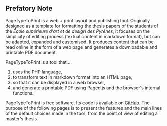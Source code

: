 ## Prefatory Note


PageTypeToPrint is a web + print layout and publishing tool. Originally designed as a template for formatting the thesis papers of the students of the _École supérieure d'art et de design des Pyrénes_, it focuses on the simplicity of editing process (textual content in markdown format), but can be adapted, expanded and customised. It produces content that can be read online in the form of a web page and generates a downloadable and printable PDF document. 

PageTypeToPrint is a tool that...

1. uses the PHP language,
2. to transform text in markdown format into an HTML page,
3. so that it can be displayed in a web browser,
4. and generate a printable PDF using Paged.js and the browser's internal functions.

PageTypeToPrint is free software. Its code is available on [GitHub](https://github.com/esadpyrenees/PageTypeToPrint). The purpose of the following pages is to present the features and the main lines of the default choices made in the tool, from the point of view of editing a master's thesis.

